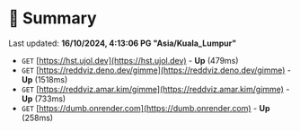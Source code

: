 # 📖 Summary
Last updated: **16/10/2024, 4:13:06 PG "Asia/Kuala_Lumpur"**

- `GET` [https://hst.ujol.dev](https://hst.ujol.dev) - **Up** (479ms)
- `GET` [https://reddviz.deno.dev/gimme](https://reddviz.deno.dev/gimme) - **Up** (1518ms)
- `GET` [https://reddviz.amar.kim/gimme](https://reddviz.amar.kim/gimme) - **Up** (733ms)
- `GET` [https://dumb.onrender.com](https://dumb.onrender.com) - **Up** (258ms)
